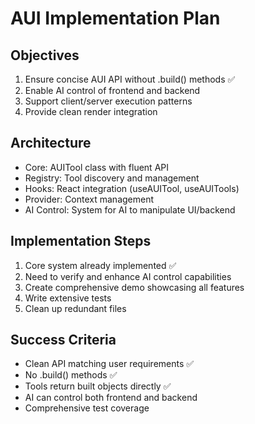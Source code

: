 # AUI Implementation Plan

## Objectives
1. Ensure concise AUI API without .build() methods ✅
2. Enable AI control of frontend and backend
3. Support client/server execution patterns
4. Provide clean render integration

## Architecture
- Core: AUITool class with fluent API
- Registry: Tool discovery and management
- Hooks: React integration (useAUITool, useAUITools)
- Provider: Context management
- AI Control: System for AI to manipulate UI/backend

## Implementation Steps
1. Core system already implemented ✅
2. Need to verify and enhance AI control capabilities
3. Create comprehensive demo showcasing all features
4. Write extensive tests
5. Clean up redundant files

## Success Criteria
- Clean API matching user requirements ✅
- No .build() methods ✅
- Tools return built objects directly ✅
- AI can control both frontend and backend
- Comprehensive test coverage
